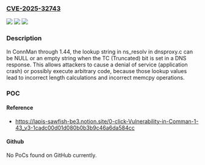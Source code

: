 ### [CVE-2025-32743](https://cve.mitre.org/cgi-bin/cvename.cgi?name=CVE-2025-32743)
![](https://img.shields.io/static/v1?label=Product&message=ConnMan&color=blue)
![](https://img.shields.io/static/v1?label=Version&message=0%20&color=brightgreen)
![](https://img.shields.io/static/v1?label=Vulnerability&message=CWE-392%20Missing%20Report%20of%20Error%20Condition&color=brightgreen)

### Description

In ConnMan through 1.44, the lookup string in ns_resolv in dnsproxy.c can be NULL or an empty string when the TC (Truncated) bit is set in a DNS response. This allows attackers to cause a denial of service (application crash) or possibly execute arbitrary code, because those lookup values lead to incorrect length calculations and incorrect memcpy operations.

### POC

#### Reference
- https://lapis-sawfish-be3.notion.site/0-click-Vulnerability-in-Comman-1-43_v3-1cadc00d01d080b0b3b9c46a6da584cc

#### Github
No PoCs found on GitHub currently.


